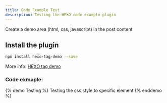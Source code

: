 ```yaml
---
title: Code Example Test
description: Testing the HEXO code example plugin
---
```

Create a demo area (html, css, javascript) in the post content

## Install the plugin


``` bash
npm install hexo-tag-demo --save
```

More info: [HEXO tag demo](https://github.com/laomao800/hexo-tag-demo)

### Code exmaple:

{% demo Testing %}
  <intro>
  Testing the css style to specific element
  </intro>
  <template>
  <div class="circle-wrap">
    <div class="circle"> 
      <div class="line">
      </div>
    </div>
  </div>
  </template>
  <style>
  .circle-wrap{
    width:60px;
    height:60px;
    position:relative;
  }
  .circle{
    border:1px solid #fff;
    border-radius:50%;
    position:absolute;
    width:60px;
    height:60px;
    left:50%;
    top:50%;
    transform:translate(-50%, -50%);
  }
  .circle .line{
    width:50%;
    height:1px;
    background-color:transparent;
    position:absolute;
    top:calc(50% - 1px);
    transform-origin:right;
    animation: animate 5s linear infinite;
  }
  .circle .line::before{
    content:"";
    width:5px;
    height:5px;
    background-color:#fff;
    border-radius:50%;
    display:block;
    top:-2px;
    left:-3px;
    position:absolute;
  }
  @keyframes animate { 
     0% { 
      transform:rotate(0deg); 
      } 
    100% { 
      transform:rotate(-360deg); 
      } 
  }
  </style>
{% enddemo %}